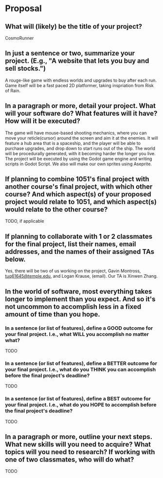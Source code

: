 # Proposal

## What will (likely) be the title of your project?

CosmoRunner

## In just a sentence or two, summarize your project. (E.g., "A website that lets you buy and sell stocks.")

A rouge-like game with endless worlds and upgrades to buy after each run. Game itself will be a fast paced 2D platformer, taking inspriation from Risk of Rain.

## In a paragraph or more, detail your project. What will your software do? What features will it have? How will it be executed?

The game will have mouse-based shooting mechanics, where you can move your reticle(cursor) around the screen and aim it at the enemies. It will feature a hub area that is a spaceship, and the player will be able to purchase upgrades, and drop down to start runs out of the ship. The world will be procedurally generated, with it becoming harder the longer you live. The project will be executed by using the Godot game engine and writing scripts in Godot Script. We also will make our own sprites using Aseprite. 

## If planning to combine 1051's final project with another course's final project, with which other course? And which aspect(s) of your proposed project would relate to 1051, and which aspect(s) would relate to the other course?

TODO, if applicable

## If planning to collaborate with 1 or 2 classmates for the final project, list their names, email addresses, and the names of their assigned TAs below.

Yes, there will be two of us working on the project, Gavin Montross, tuq61645@temple.edu, and Logan Krause, (email). Our TA is Xinwen Zhang.

## In the world of software, most everything takes longer to implement than you expect. And so it's not uncommon to accomplish less in a fixed amount of time than you hope.

### In a sentence (or list of features), define a GOOD outcome for your final project. I.e., what WILL you accomplish no matter what?

TODO

### In a sentence (or list of features), define a BETTER outcome for your final project. I.e., what do you THINK you can accomplish before the final project's deadline?

TODO

### In a sentence (or list of features), define a BEST outcome for your final project. I.e., what do you HOPE to accomplish before the final project's deadline?

TODO

## In a paragraph or more, outline your next steps. What new skills will you need to acquire? What topics will you need to research? If working with one of two classmates, who will do what?

TODO
